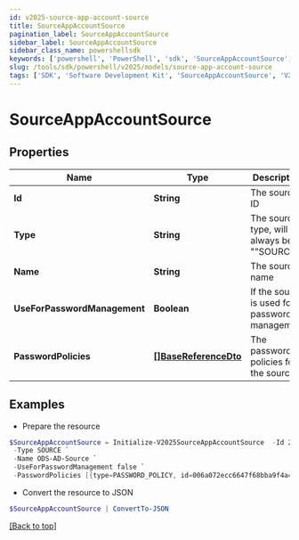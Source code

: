 ```yaml
---
id: v2025-source-app-account-source
title: SourceAppAccountSource
pagination_label: SourceAppAccountSource
sidebar_label: SourceAppAccountSource
sidebar_class_name: powershellsdk
keywords: ['powershell', 'PowerShell', 'sdk', 'SourceAppAccountSource', 'V2025SourceAppAccountSource'] 
slug: /tools/sdk/powershell/v2025/models/source-app-account-source
tags: ['SDK', 'Software Development Kit', 'SourceAppAccountSource', 'V2025SourceAppAccountSource']
---
```



# SourceAppAccountSource

## Properties

Name | Type | Description | Notes
------------ | ------------- | ------------- | -------------
**Id** | **String** | The source ID | [optional] 
**Type** | **String** | The source type, will always be ""SOURCE"" | [optional] 
**Name** | **String** | The source name | [optional] 
**UseForPasswordManagement** | **Boolean** | If the source is used for password management | [optional] [default to $false]
**PasswordPolicies** | [**[]BaseReferenceDto**](base-reference-dto) | The password policies for the source | [optional] 

## Examples

- Prepare the resource
```powershell
$SourceAppAccountSource = Initialize-V2025SourceAppAccountSource  -Id 2c9180827ca885d7017ca8ce28a000eb `
 -Type SOURCE `
 -Name ODS-AD-Source `
 -UseForPasswordManagement false `
 -PasswordPolicies [{type=PASSWORD_POLICY, id=006a072ecc6647f68bba9f4a4ad34649, name=Password Policy 1}]
```

- Convert the resource to JSON
```powershell
$SourceAppAccountSource | ConvertTo-JSON
```


[[Back to top]](#) 

